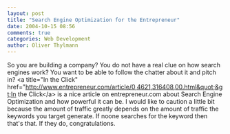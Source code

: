 ```yaml
---
layout: post
title: "Search Engine Optimization for the Entrepreneur"
date: 2004-10-15 08:56
comments: true
categories: Web Development
author: Oliver Thylmann
---
```



So you are building a company? You do not have a real clue on how search engines work? You want to be able to follow the chatter about it and pitch in? &lt;a title=&quot;In the Click&quot; href=&quot;http://www.entrepreneur.com/article/0,4621,316408,00.html&quot;&gt;In the Click&lt;/a&gt; is a nice article on entrepreneur.com about Search Engine Optimization and how powerful it can be. I would like to caution a little bit because the amount of traffic greatly depends on the amount of traffic the keywords you target generate. If noone searches for the keyword then that's that. If they do, congratulations.


